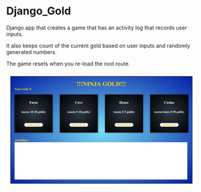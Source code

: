 # Django_Gold
Django app that creates a game that has an activity log that records user inputs. 

It also keeps count of the current gold based on user inputs and randomly generated numbers.

The game resets when you re-load the root route.


![home page image](https://raw.githubusercontent.com/dodgefan102/Django_Gold/master/django%20gold.PNG)
